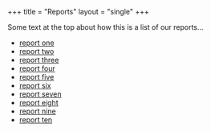 +++
title = "Reports"
layout = "single"
+++

Some text at the top about how this is a list of our reports...

- [report one](https://google.com)
- [report two](https://google.com)
- [report three](https://google.com)
- [report four](https://google.com)
- [report five](https://google.com)
- [report six](https://google.com)
- [report seven](https://google.com)
- [report eight](https://google.com)
- [report nine](https://google.com)
- [report ten](https://google.com)
